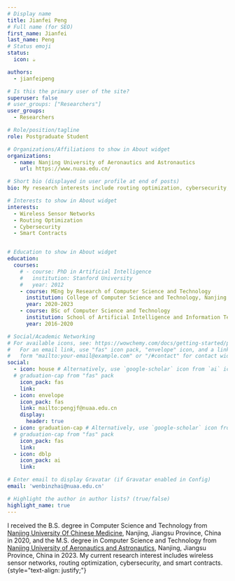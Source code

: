 ```yaml
---
# Display name
title: Jianfei Peng
# Full name (for SEO)
first_name: Jianfei
last_name: Peng
# Status emoji
status:
  icon: ☕️

authors:
  - jianfeipeng

# Is this the primary user of the site?
superuser: false
# user_groups: ["Researchers"]
user_groups:
  - Researchers

# Role/position/tagline
role: Postgraduate Student

# Organizations/Affiliations to show in About widget
organizations:
  - name: Nanjing University of Aeronautics and Astronautics
    url: https://www.nuaa.edu.cn/

# Short bio (displayed in user profile at end of posts)
bio: My research interests include routing optimization, cybersecurity, wireless sensor networks, and smart contracts.

# Interests to show in About widget
interests:
  - Wireless Sensor Networks
  - Routing Optimization
  - Cybersecurity
  - Smart Contracts


# Education to show in About widget
education:
  courses:
    # - course: PhD in Artificial Intelligence
    #   institution: Stanford University
    #   year: 2012
    - course: MEng by Research of Computer Science and Technology
      institution: College of Computer Science and Technology, Nanjing University of Aeronautics and Astronautics (NUAA), China
      year: 2020-2023
    - course: BSc of Computer Science and Technology
      institution: School of Artificial Intelligence and Information Technology, Nanjing University of Chinese Medicine (NJUCM), China
      year: 2016-2020

# Social/Academic Networking
# For available icons, see: https://wowchemy.com/docs/getting-started/page-builder/#icons
#   For an email link, use "fas" icon pack, "envelope" icon, and a link in the
#   form "mailto:your-email@example.com" or "/#contact" for contact widget.
social:
  - icon: house # Alternatively, use `google-scholar` icon from `ai` icon pack 
  # graduation-cap from "fas" pack
    icon_pack: fas
    link: 
  - icon: envelope
    icon_pack: fas
    link: mailto:pengjf@nuaa.edu.cn
    display:
      header: true
  - icon: graduation-cap # Alternatively, use `google-scholar` icon from `ai` icon pack 
  # graduation-cap from "fas" pack
    icon_pack: fas
    link: 
  - icon: dblp
    icon_pack: ai
    link: 

# Enter email to display Gravatar (if Gravatar enabled in Config)
email: 'wenbinzhai@nuaa.edu.cn'

# Highlight the author in author lists? (true/false)
highlight_name: true
---
```


I received the B.S. degree in Computer Science and Technology from [Nanjing University Of Chinese Medicine](https://www.njucm.edu.cn/), Nanjing, Jiangsu Province, China in 2020, and the M.S. degree in Computer Science and Technology from [Nanjing University of Aeronautics and Astronautics](https://www.nuaa.edu.cn/), Nanjing, Jiangsu Province, China in 2023. My current research interest includes wireless sensor networks, routing optimization, cybersecurity, and smart contracts.
{style="text-align: justify;"}
